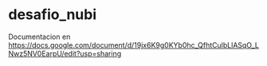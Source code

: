# desafio_nubi
Documentacion en https://docs.google.com/document/d/19jx6K9g0KYb0hc_QfhtCulbLlASqO_LNwz5NV0EarpU/edit?usp=sharing
